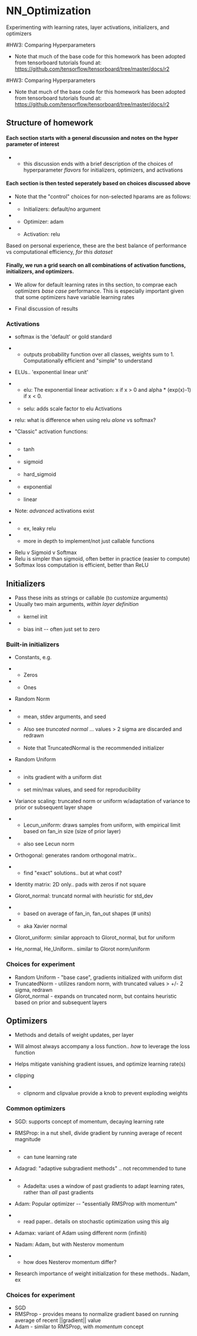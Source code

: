 # NN_Optimization
Experimenting with learning rates, layer activations, initializers, and optimizers

#HW3: Comparing Hyperparameters
* Note that much of the base code for this homework has been adopted from tensorboard tutorials found at: https://github.com/tensorflow/tensorboard/tree/master/docs/r2

#HW3: Comparing Hyperparameters
* Note that much of the base code for this homework has been adopted from tensorboard tutorials found at: https://github.com/tensorflow/tensorboard/tree/master/docs/r2

## Structure of homework

#### Each section starts with a general discussion and notes on the hyper parameter of interest
* - this discussion ends with a brief description of the choices of hyperparameter _flavors_ for initializers, optimizers, and activations

#### Each section is then tested seperately based on choices discussed above
* Note that the "control" choices for non-selected hparams are as follows:
* - Initializers: default/no argument
* - Optimizer: adam
* - Activation: relu

Based on personal experience, these are the best balance of performance vs computational efficiency, _for this dataset_

#### Finally, we run a grid search on all combinations of activation functions, initializers, and optimizers. 
* We allow for default learning rates in tihs section, to comprae each optimizers _base case_ performance. This is especially important given that some optimizers have variable learning rates

* Final discussion of results

### Activations
* softmax is the 'default' or gold standard
* - outputs probability function over all classes, weights sum to 1. Computationally efficient and "simple" to understand

* ELUs.. 'exponential linear unit'
* - elu: The exponential linear activation: x if x > 0 and alpha * (exp(x)-1) if x < 0.
* - selu: adds scale factor to elu Activations

* relu: what is difference when using relu _alone_ vs softmax?

* "Classic" activation functions:
* - tanh
* - sigmoid
* - hard_sigmoid
* - exponential
* - linear

* Note: _advanced_ activations exist
* - ex, leaky relu
* - more in depth to implement/not just callable functions

- Relu v Sigmoid v Softmax
- Relu is simpler than sigmoid, often better in practice (easier to compute)
- Softmax loss computation is efficient, better than ReLU

## Initializers
* Pass these inits as strings or callable (to customize arguments)
* Usually two main arguments, _within layer definition_
* - kernel init
* - bias init -- often just set to zero

### Built-in initializers
* Constants, e.g.
* - Zeros
* - Ones

* Random Norm
* - mean, stdev arguments, and seed
* - Also see _truncated normal_ ... values > 2 sigma are discarded and redrawn
* - Note that TruncatedNormal is the recommended initializer

* Random Uniform
* - inits gradient with a uniform dist
* - set min/max values, and seed for reproducibility

* Variance scaling: truncated norm or uniform w/adaptation of variance to prior or subsequent layer shape
* - Lecun_uniform: draws samples from uniform, with empirical limit based on fan_in size (size of prior layer)
* - also see Lecun norm

* Orthogonal: generates random orthogonal matrix..
* - find "exact" solutions.. but at what cost?

* Identity matrix: 2D only.. pads with zeros if not square

* Glorot_normal: truncatd normal with heuristic for std_dev
* - based on average of fan_in, fan_out shapes (# units)
* - aka Xavier normal

* Glorot_uniform: similar approach to Glorot_normal, but for uniform

* He_normal, He_Uniform.. similar to Glorot norm/uniform

### Choices for experiment
* Random Uniform - "base case", gradients initialized with uniform dist
* TruncatedNorm - utilizes random norm, with truncated values > +/- 2 sigma, redrawn
* Glorot_normal - expands on truncated norm, but contains heuristic based on prior and subsequent layers

## Optimizers
* Methods and details of weight updates, per layer
* Will almost always accompany a loss function.. _how_ to leverage the loss function
* Helps mitigate vanishing gradient issues, and optimize learning rate(s)

* clipping
* - clipnorm and clipvalue provide a knob to prevent exploding weights

### Common optimizers
* SGD: supports concept of momentum, decaying learning rate
* RMSProp: in a nut shell, divide gradient by running average of recent magnitude
* - can tune learning rate
* Adagrad: "adaptive subgradient methods" .. not recommended to tune
* - Adadelta: uses a window of past gradients to adapt learning rates, rather than _all_ past gradients
* Adam: Popular optimizer -- "essentially RMSProp with momentum"
* - read paper.. details on stochastic optimization using this alg
* Adamax: variant of Adam using different norm (infiniti)
* Nadam: Adam, but with Nesterov momentum
* - how does Nesterov momentum differ?

* Research importance of weight initialization for these methods.. Nadam, ex

### Choices for experiment
* SGD
* RMSProp - provides means to normalize gradient based on running average of recent ||gradient|| value
* Adam - similar to RMSProp, with _momentum_ concept

